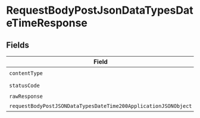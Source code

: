 # RequestBodyPostJsonDataTypesDateTimeResponse


## Fields

| Field                                                                                                                                       | Type                                                                                                                                        | Required                                                                                                                                    | Description                                                                                                                                 |
| ------------------------------------------------------------------------------------------------------------------------------------------- | ------------------------------------------------------------------------------------------------------------------------------------------- | ------------------------------------------------------------------------------------------------------------------------------------------- | ------------------------------------------------------------------------------------------------------------------------------------------- |
| `contentType`                                                                                                                               | *string*                                                                                                                                    | :heavy_check_mark:                                                                                                                          | N/A                                                                                                                                         |
| `statusCode`                                                                                                                                | *number*                                                                                                                                    | :heavy_check_mark:                                                                                                                          | N/A                                                                                                                                         |
| `rawResponse`                                                                                                                               | [AxiosResponse>](https://axios-http.com/docs/res_schema)                                                                                    | :heavy_minus_sign:                                                                                                                          | N/A                                                                                                                                         |
| `requestBodyPostJSONDataTypesDateTime200ApplicationJSONObject`                                                                              | [RequestBodyPostJSONDataTypesDateTime200ApplicationJSON](../../models/operations/requestbodypostjsondatatypesdatetime200applicationjson.md) | :heavy_minus_sign:                                                                                                                          | OK                                                                                                                                          |